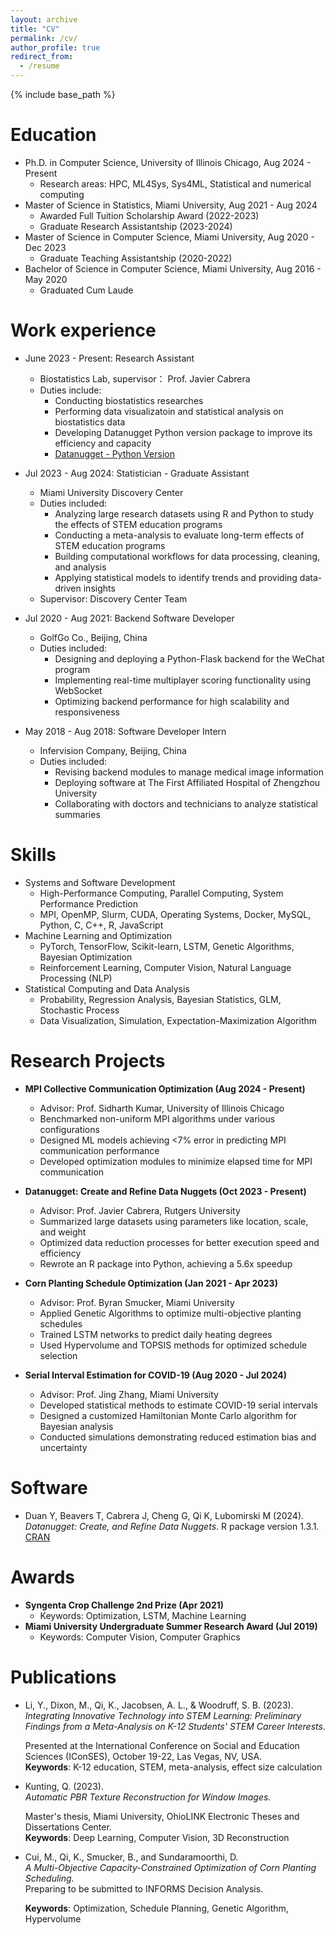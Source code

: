 ```yaml
---
layout: archive
title: "CV"
permalink: /cv/
author_profile: true
redirect_from:
  - /resume
---
```


{% include base_path %}

Education
======
* Ph.D. in Computer Science, University of Illinois Chicago, Aug 2024 - Present
  * Research areas: HPC, ML4Sys, Sys4ML, Statistical and numerical computing
* Master of Science in Statistics, Miami University, Aug 2021 - Aug 2024
  * Awarded Full Tuition Scholarship Award (2022-2023)
  * Graduate Research Assistantship (2023-2024)
* Master of Science in Computer Science, Miami University, Aug 2020 - Dec 2023
  * Graduate Teaching Assistantship (2020-2022)
* Bachelor of Science in Computer Science, Miami University, Aug 2016 - May 2020
  * Graduated Cum Laude

Work experience
======
* June 2023 - Present: Research Assistant
  * Biostatistics Lab, supervisor： Prof. Javier Cabrera 
  * Duties include: 
    - Conducting biostatistics researches
    - Performing data visualizatoin and statistical analysis on biostatistics data 
    - Developing Datanugget Python version package to improve its efficiency and capacity
    - [Datanugget - Python Version](/portfolio/portfolio-1/)

* Jul 2023 - Aug 2024: Statistician - Graduate Assistant
  * Miami University Discovery Center
  * Duties included:
    - Analyzing large research datasets using R and Python to study the effects of STEM education programs
    - Conducting a meta-analysis to evaluate long-term effects of STEM education programs
    - Building computational workflows for data processing, cleaning, and analysis
    - Applying statistical models to identify trends and providing data-driven insights
  * Supervisor: Discovery Center Team

* Jul 2020 - Aug 2021: Backend Software Developer
  * GolfGo Co., Beijing, China
  * Duties included:
    - Designing and deploying a Python-Flask backend for the WeChat program
    - Implementing real-time multiplayer scoring functionality using WebSocket
    - Optimizing backend performance for high scalability and responsiveness

* May 2018 - Aug 2018: Software Developer Intern
  * Infervision Company, Beijing, China
  * Duties included:
    - Revising backend modules to manage medical image information
    - Deploying software at The First Affiliated Hospital of Zhengzhou University
    - Collaborating with doctors and technicians to analyze statistical summaries

Skills
======
* Systems and Software Development
  * High-Performance Computing, Parallel Computing, System Performance Prediction
  * MPI, OpenMP, Slurm, CUDA, Operating Systems, Docker, MySQL, Python, C, C++, R, JavaScript
* Machine Learning and Optimization
  * PyTorch, TensorFlow, Scikit-learn, LSTM, Genetic Algorithms, Bayesian Optimization
  * Reinforcement Learning, Computer Vision, Natural Language Processing (NLP)
* Statistical Computing and Data Analysis
  * Probability, Regression Analysis, Bayesian Statistics, GLM, Stochastic Process
  * Data Visualization, Simulation, Expectation-Maximization Algorithm

 
Research Projects
======
* **MPI Collective Communication Optimization (Aug 2024 - Present)**
  * Advisor: Prof. Sidharth Kumar, University of Illinois Chicago
  * Benchmarked non-uniform MPI algorithms under various configurations
  * Designed ML models achieving <7% error in predicting MPI communication performance
  * Developed optimization modules to minimize elapsed time for MPI communication

* **Datanugget: Create and Refine Data Nuggets (Oct 2023 - Present)**
  * Advisor: Prof. Javier Cabrera, Rutgers University
  * Summarized large datasets using parameters like location, scale, and weight
  * Optimized data reduction processes for better execution speed and efficiency
  * Rewrote an R package into Python, achieving a 5.6x speedup

* **Corn Planting Schedule Optimization (Jan 2021 - Apr 2023)**
  * Advisor: Prof. Byran Smucker, Miami University
  * Applied Genetic Algorithms to optimize multi-objective planting schedules
  * Trained LSTM networks to predict daily heating degrees
  * Used Hypervolume and TOPSIS methods for optimized schedule selection

* **Serial Interval Estimation for COVID-19 (Aug 2020 - Jul 2024)**
  * Advisor: Prof. Jing Zhang, Miami University
  * Developed statistical methods to estimate COVID-19 serial intervals
  * Designed a customized Hamiltonian Monte Carlo algorithm for Bayesian analysis
  * Conducted simulations demonstrating reduced estimation bias and uncertainty

Software
======
* Duan Y, Beavers T, Cabrera J, Cheng G, Qi K, Lubomirski M (2024). *Datanugget: Create, and Refine Data Nuggets*. R package version 1.3.1. [CRAN](https://CRAN.R-project.org/package=datanugget)

Awards
======
* **Syngenta Crop Challenge 2nd Prize (Apr 2021)**
  * Keywords: Optimization, LSTM, Machine Learning
* **Miami University Undergraduate Summer Research Award (Jul 2019)**
  * Keywords: Computer Vision, Computer Graphics


Publications
======
* Li, Y., Dixon, M., Qi, K., Jacobsen, A. L., & Woodruff, S. B. (2023).  
  *Integrating Innovative Technology into STEM Learning: Preliminary Findings from a Meta-Analysis on K-12 Students' STEM Career Interests.*  

  Presented at the International Conference on Social and Education Sciences (IConSES), October 19-22, Las Vegas, NV, USA.  
  **Keywords**: K-12 education, STEM, meta-analysis, effect size calculation  

* Kunting, Q. (2023).  
  *Automatic PBR Texture Reconstruction for Window Images.*  

  Master's thesis, Miami University, OhioLINK Electronic Theses and Dissertations Center.  
  **Keywords**: Deep Learning, Computer Vision, 3D Reconstruction  

* Cui, M., Qi, K., Smucker, B., and Sundaramoorthi, D.  
  *A Multi-Objective Capacity-Constrained Optimization of Corn Planting Scheduling.*  
  Preparing to be submitted to INFORMS Decision Analysis.  

  **Keywords**: Optimization, Schedule Planning, Genetic Algorithm, Hypervolume
